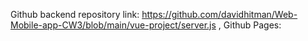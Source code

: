 Github backend repository link: https://github.com/davidhitman/Web-Mobile-app-CW3/blob/main/vue-project/server.js ,
Github Pages: 
